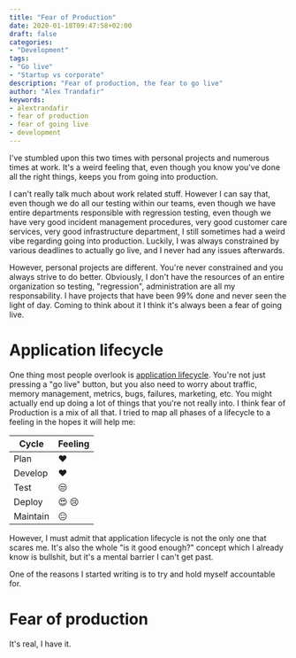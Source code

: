 ```yaml
---
title: "Fear of Production"
date: 2020-01-18T09:47:58+02:00
draft: false
categories:
- "Development"
tags: 
- "Go live"
- "Startup vs corporate"
description: "Fear of production, the fear to go live"
author: "Alex Trandafir"
keywords:
- alextrandafir
- fear of production
- fear of going live
- development
---
```


<!-- wp:paragraph -->
<p>I've stumbled upon this two times with personal projects and numerous times at work. It's a weird feeling that, even though you know you've done all the right things, keeps you from going into production. </p>
<!-- /wp:paragraph -->

<!-- wp:paragraph -->
<p>I can't really talk much about work related stuff. However I can say that, even though we do all our testing within our teams, even though we have entire departments responsible with regression testing, even though we have very good incident management procedures, very good customer care services, very good infrastructure department, I still sometimes had a weird vibe regarding going into production. Luckily, I was always constrained by various deadlines to actually go live, and I never had any issues afterwards.</p>
<!-- /wp:paragraph -->

<!-- wp:paragraph -->
<p>However, personal projects are different. You're never constrained and you always strive to do better. Obviously, I don't have the resources of an entire organization so testing, "regression", administration are all my responsability. I have projects that have been 99% done and never seen the light of day. Coming to think about it I think it's always been a fear of going live. </p>
<!-- /wp:paragraph -->

# Application lifecycle 

<!-- wp:paragraph -->
<p>One thing most people overlook is <a href="https://en.wikipedia.org/wiki/Application_lifecycle_management">application lifecycle</a>. You're not just pressing a "go live" button, but you also need to worry about traffic, memory management, metrics, bugs, failures, marketing, etc. You might actually end up doing a lot of things that you're not really into. I think fear of Production is a mix of all that. I tried to map all phases of a lifecycle to a feeling in the hopes it will help me:</p>
<!-- /wp:paragraph -->

   Cycle | Feeling
--------|------
    Plan | :heart:
  Develop | :heart:
  Test | :unamused:
  Deploy | :heart_eyes: :cry:
  Maintain | :expressionless:


 However, I must admit that application lifecycle is not the only one that scares me. It's also the whole "is it good enough?" concept which I already know is bullshit, but it's a mental barrier I can't get past.

<!-- wp:paragraph -->
<p>One of the reasons I started writing is to try and hold myself accountable for.</p>
<!-- /wp:paragraph -->

# Fear of production
<!-- wp:paragraph -->
<p>It's real, I have it.</p>
<!-- /wp:paragraph -->
